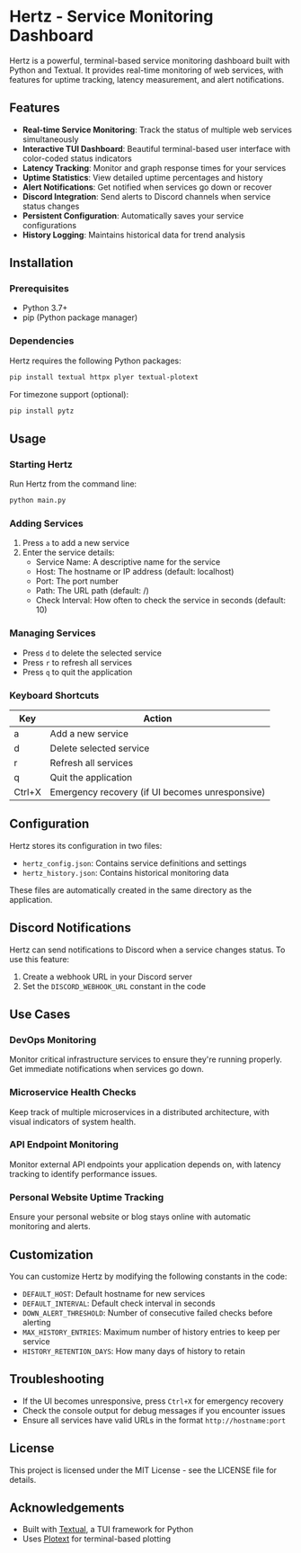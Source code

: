 # Hertz - Service Monitoring Dashboard

Hertz is a powerful, terminal-based service monitoring dashboard built with Python and Textual. It provides real-time monitoring of web services, with features for uptime tracking, latency measurement, and alert notifications.

## Features

- **Real-time Service Monitoring**: Track the status of multiple web services simultaneously
- **Interactive TUI Dashboard**: Beautiful terminal-based user interface with color-coded status indicators
- **Latency Tracking**: Monitor and graph response times for your services
- **Uptime Statistics**: View detailed uptime percentages and history
- **Alert Notifications**: Get notified when services go down or recover
- **Discord Integration**: Send alerts to Discord channels when service status changes
- **Persistent Configuration**: Automatically saves your service configurations
- **History Logging**: Maintains historical data for trend analysis

## Installation

### Prerequisites

- Python 3.7+
- pip (Python package manager)

### Dependencies

Hertz requires the following Python packages:

```bash
pip install textual httpx plyer textual-plotext
```

For timezone support (optional):
```bash
pip install pytz
```

## Usage

### Starting Hertz

Run Hertz from the command line:

```bash
python main.py
```

### Adding Services

1. Press `a` to add a new service
2. Enter the service details:
   - Service Name: A descriptive name for the service
   - Host: The hostname or IP address (default: localhost)
   - Port: The port number
   - Path: The URL path (default: /)
   - Check Interval: How often to check the service in seconds (default: 10)

### Managing Services

- Press `d` to delete the selected service
- Press `r` to refresh all services
- Press `q` to quit the application

### Keyboard Shortcuts

| Key | Action |
|-----|--------|
| a | Add a new service |
| d | Delete selected service |
| r | Refresh all services |
| q | Quit the application |
| Ctrl+X | Emergency recovery (if UI becomes unresponsive) |

## Configuration

Hertz stores its configuration in two files:

- `hertz_config.json`: Contains service definitions and settings
- `hertz_history.json`: Contains historical monitoring data

These files are automatically created in the same directory as the application.

## Discord Notifications

Hertz can send notifications to Discord when a service changes status. To use this feature:

1. Create a webhook URL in your Discord server
2. Set the `DISCORD_WEBHOOK_URL` constant in the code

## Use Cases

### DevOps Monitoring

Monitor critical infrastructure services to ensure they're running properly. Get immediate notifications when services go down.

### Microservice Health Checks

Keep track of multiple microservices in a distributed architecture, with visual indicators of system health.

### API Endpoint Monitoring

Monitor external API endpoints your application depends on, with latency tracking to identify performance issues.

### Personal Website Uptime Tracking

Ensure your personal website or blog stays online with automatic monitoring and alerts.

## Customization

You can customize Hertz by modifying the following constants in the code:

- `DEFAULT_HOST`: Default hostname for new services
- `DEFAULT_INTERVAL`: Default check interval in seconds
- `DOWN_ALERT_THRESHOLD`: Number of consecutive failed checks before alerting
- `MAX_HISTORY_ENTRIES`: Maximum number of history entries to keep per service
- `HISTORY_RETENTION_DAYS`: How many days of history to retain

## Troubleshooting

- If the UI becomes unresponsive, press `Ctrl+X` for emergency recovery
- Check the console output for debug messages if you encounter issues
- Ensure all services have valid URLs in the format `http://hostname:port`

## License

This project is licensed under the MIT License - see the LICENSE file for details.

## Acknowledgements

- Built with [Textual](https://github.com/Textualize/textual), a TUI framework for Python
- Uses [Plotext](https://github.com/piccolomo/plotext) for terminal-based plotting
